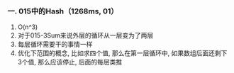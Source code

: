 ### 一. 015中的Hash（1268ms, 01）
1. O(n^3) 
2. 对于015-3Sum来说外层的循环从一层变为了两层  
3. 每层循环需要干的事情一样  
4. 优化下范围的概念, 比如求四个值, 那么在第一层循环中, 如果数组后面还剩下3个值, 那么应该停止, 后面的每层类推
